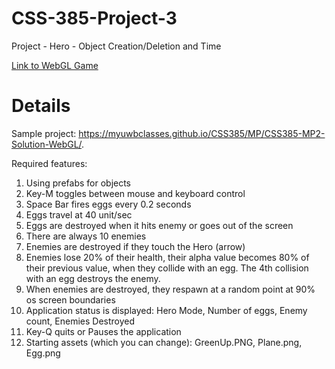 # CSS-385-Project-3
Project - Hero - Object Creation/Deletion and Time

[Link to WebGL Game](https://wristbandshackles.github.io/CSS-385-Project-3/Builds/)

# Details
Sample project: https://myuwbclasses.github.io/CSS385/MP/CSS385-MP2-Solution-WebGL/.

Required features:

1. Using prefabs for objects
1. Key-M toggles between mouse and keyboard control
1. Space Bar fires eggs every 0.2 seconds
1. Eggs travel at 40 unit/sec
1. Eggs are destroyed when it hits enemy or goes out of the screen
1. There are always 10 enemies
1. Enemies are destroyed if they touch the Hero (arrow)
1. Enemies lose 20% of their health, their alpha value becomes 80% of their previous value, when they collide with an egg. The 4th collision with an egg destroys the enemy. 
1. When enemies are destroyed, they respawn at a random point at 90% os screen boundaries
1. Application status is displayed: Hero Mode, Number of eggs, Enemy count, Enemies Destroyed
1. Key-Q quits or Pauses the application
1. Starting assets (which you can change): GreenUp.PNG, Plane.png, Egg.png
